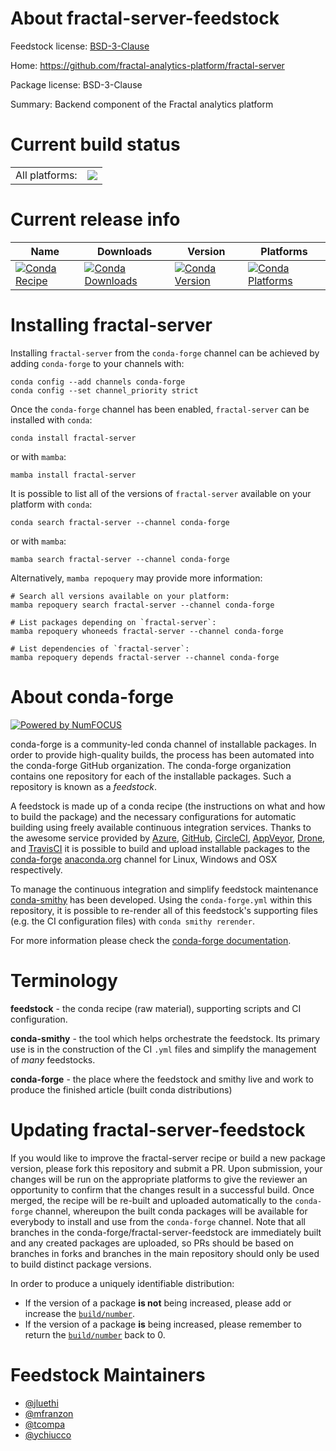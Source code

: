 About fractal-server-feedstock
==============================

Feedstock license: [BSD-3-Clause](https://github.com/conda-forge/fractal-server-feedstock/blob/main/LICENSE.txt)

Home: https://github.com/fractal-analytics-platform/fractal-server

Package license: BSD-3-Clause

Summary: Backend component of the Fractal analytics platform

Current build status
====================


<table><tr><td>All platforms:</td>
    <td>
      <a href="https://dev.azure.com/conda-forge/feedstock-builds/_build/latest?definitionId=20447&branchName=main">
        <img src="https://dev.azure.com/conda-forge/feedstock-builds/_apis/build/status/fractal-server-feedstock?branchName=main">
      </a>
    </td>
  </tr>
</table>

Current release info
====================

| Name | Downloads | Version | Platforms |
| --- | --- | --- | --- |
| [![Conda Recipe](https://img.shields.io/badge/recipe-fractal--server-green.svg)](https://anaconda.org/conda-forge/fractal-server) | [![Conda Downloads](https://img.shields.io/conda/dn/conda-forge/fractal-server.svg)](https://anaconda.org/conda-forge/fractal-server) | [![Conda Version](https://img.shields.io/conda/vn/conda-forge/fractal-server.svg)](https://anaconda.org/conda-forge/fractal-server) | [![Conda Platforms](https://img.shields.io/conda/pn/conda-forge/fractal-server.svg)](https://anaconda.org/conda-forge/fractal-server) |

Installing fractal-server
=========================

Installing `fractal-server` from the `conda-forge` channel can be achieved by adding `conda-forge` to your channels with:

```
conda config --add channels conda-forge
conda config --set channel_priority strict
```

Once the `conda-forge` channel has been enabled, `fractal-server` can be installed with `conda`:

```
conda install fractal-server
```

or with `mamba`:

```
mamba install fractal-server
```

It is possible to list all of the versions of `fractal-server` available on your platform with `conda`:

```
conda search fractal-server --channel conda-forge
```

or with `mamba`:

```
mamba search fractal-server --channel conda-forge
```

Alternatively, `mamba repoquery` may provide more information:

```
# Search all versions available on your platform:
mamba repoquery search fractal-server --channel conda-forge

# List packages depending on `fractal-server`:
mamba repoquery whoneeds fractal-server --channel conda-forge

# List dependencies of `fractal-server`:
mamba repoquery depends fractal-server --channel conda-forge
```


About conda-forge
=================

[![Powered by
NumFOCUS](https://img.shields.io/badge/powered%20by-NumFOCUS-orange.svg?style=flat&colorA=E1523D&colorB=007D8A)](https://numfocus.org)

conda-forge is a community-led conda channel of installable packages.
In order to provide high-quality builds, the process has been automated into the
conda-forge GitHub organization. The conda-forge organization contains one repository
for each of the installable packages. Such a repository is known as a *feedstock*.

A feedstock is made up of a conda recipe (the instructions on what and how to build
the package) and the necessary configurations for automatic building using freely
available continuous integration services. Thanks to the awesome service provided by
[Azure](https://azure.microsoft.com/en-us/services/devops/), [GitHub](https://github.com/),
[CircleCI](https://circleci.com/), [AppVeyor](https://www.appveyor.com/),
[Drone](https://cloud.drone.io/welcome), and [TravisCI](https://travis-ci.com/)
it is possible to build and upload installable packages to the
[conda-forge](https://anaconda.org/conda-forge) [anaconda.org](https://anaconda.org/)
channel for Linux, Windows and OSX respectively.

To manage the continuous integration and simplify feedstock maintenance
[conda-smithy](https://github.com/conda-forge/conda-smithy) has been developed.
Using the ``conda-forge.yml`` within this repository, it is possible to re-render all of
this feedstock's supporting files (e.g. the CI configuration files) with ``conda smithy rerender``.

For more information please check the [conda-forge documentation](https://conda-forge.org/docs/).

Terminology
===========

**feedstock** - the conda recipe (raw material), supporting scripts and CI configuration.

**conda-smithy** - the tool which helps orchestrate the feedstock.
                   Its primary use is in the construction of the CI ``.yml`` files
                   and simplify the management of *many* feedstocks.

**conda-forge** - the place where the feedstock and smithy live and work to
                  produce the finished article (built conda distributions)


Updating fractal-server-feedstock
=================================

If you would like to improve the fractal-server recipe or build a new
package version, please fork this repository and submit a PR. Upon submission,
your changes will be run on the appropriate platforms to give the reviewer an
opportunity to confirm that the changes result in a successful build. Once
merged, the recipe will be re-built and uploaded automatically to the
`conda-forge` channel, whereupon the built conda packages will be available for
everybody to install and use from the `conda-forge` channel.
Note that all branches in the conda-forge/fractal-server-feedstock are
immediately built and any created packages are uploaded, so PRs should be based
on branches in forks and branches in the main repository should only be used to
build distinct package versions.

In order to produce a uniquely identifiable distribution:
 * If the version of a package **is not** being increased, please add or increase
   the [``build/number``](https://docs.conda.io/projects/conda-build/en/latest/resources/define-metadata.html#build-number-and-string).
 * If the version of a package **is** being increased, please remember to return
   the [``build/number``](https://docs.conda.io/projects/conda-build/en/latest/resources/define-metadata.html#build-number-and-string)
   back to 0.

Feedstock Maintainers
=====================

* [@jluethi](https://github.com/jluethi/)
* [@mfranzon](https://github.com/mfranzon/)
* [@tcompa](https://github.com/tcompa/)
* [@ychiucco](https://github.com/ychiucco/)

